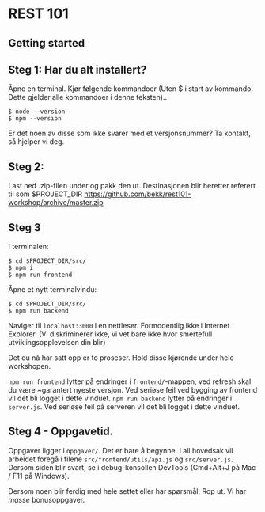 # REST 101

## Getting started

## Steg 1: Har du alt installert?

Åpne en terminal. Kjør følgende kommandoer (Uten $ i start av kommando. Dette gjelder alle kommandoer i denne teksten)..
```
$ node --version
$ npm --version
```

Er det noen av disse som ikke svarer med et versjonsnummer? Ta kontakt, så hjelper vi deg.

## Steg 2:
Last ned .zip-filen under og pakk den ut. Destinasjonen blir heretter referert til som $PROJECT_DIR
https://github.com/bekk/rest101-workshop/archive/master.zip

## Steg 3

I terminalen:
```
$ cd $PROJECT_DIR/src/
$ npm i
$ npm run frontend
```

Åpne et nytt terminalvindu:
```
$ cd $PROJECT_DIR/src/
$ npm run backend
```

Naviger til `localhost:3000` i en nettleser. Formodentlig ikke i Internet Explorer. (Vi diskriminerer ikke, vi vet bare ikke hvor smertefull utviklingsopplevelsen din blir)

Det du nå har satt opp er to proseser. Hold disse kjørende under hele workshopen.

`npm run frontend` lytter på endringer i `frontend/`-mappen, ved refresh skal du være ~garantert nyeste versjon. Ved seriøse feil ved bygging av frontend vil det bli logget i dette vinduet.
`npm run backend` lytter på endringer i `server.js`. Ved seriøse feil på serveren vil det bli logget i dette vinduet.

## Steg 4 - Oppgavetid.
Oppgaver ligger i `oppgaver/`. Det er bare å begynne. I all hovedsak vil arbeidet foregå i filene `src/frontend/utils/api.js` og `src/server.js`.
Dersom siden blir svart, se i debug-konsollen DevTools (Cmd+Alt+J på Mac / F11 på Windows). 

Dersom noen blir ferdig med hele settet eller har spørsmål; Rop ut. Vi har *masse* bonusoppgaver.
